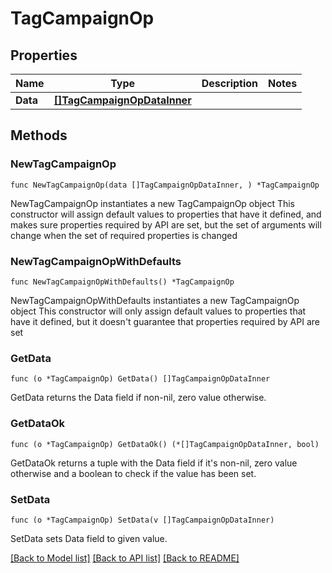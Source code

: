 # TagCampaignOp

## Properties

Name | Type | Description | Notes
------------ | ------------- | ------------- | -------------
**Data** | [**[]TagCampaignOpDataInner**](TagCampaignOpDataInner.md) |  | 

## Methods

### NewTagCampaignOp

`func NewTagCampaignOp(data []TagCampaignOpDataInner, ) *TagCampaignOp`

NewTagCampaignOp instantiates a new TagCampaignOp object
This constructor will assign default values to properties that have it defined,
and makes sure properties required by API are set, but the set of arguments
will change when the set of required properties is changed

### NewTagCampaignOpWithDefaults

`func NewTagCampaignOpWithDefaults() *TagCampaignOp`

NewTagCampaignOpWithDefaults instantiates a new TagCampaignOp object
This constructor will only assign default values to properties that have it defined,
but it doesn't guarantee that properties required by API are set

### GetData

`func (o *TagCampaignOp) GetData() []TagCampaignOpDataInner`

GetData returns the Data field if non-nil, zero value otherwise.

### GetDataOk

`func (o *TagCampaignOp) GetDataOk() (*[]TagCampaignOpDataInner, bool)`

GetDataOk returns a tuple with the Data field if it's non-nil, zero value otherwise
and a boolean to check if the value has been set.

### SetData

`func (o *TagCampaignOp) SetData(v []TagCampaignOpDataInner)`

SetData sets Data field to given value.



[[Back to Model list]](../README.md#documentation-for-models) [[Back to API list]](../README.md#documentation-for-api-endpoints) [[Back to README]](../README.md)


